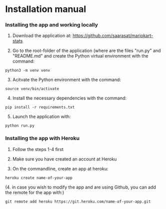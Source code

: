 # Installation manual

### Installing the app and working locally

1. Download the application at: https://github.com/saarasat/mariokart-stats

2. Go to the root-folder of the application (where are the files "run.py" and "README.md" and create the Python virtual environment with the command:

<pre><code>python3 -m venv venv</code></pre>

3. Acitvate the Python environment with the command:

<pre><code>source venv/bin/activate</code></pre>

4. Install the necessary dependencies with the command:

<pre><code>pip install -r requirements.txt</code></pre>

5. Launch the application with: 

<pre><code>python run.py</code></pre>

### Installing the app with Heroku 

1. Follow the steps 1-4 first

2. Make sure you have created an account at Heroku

3. On the commandline, create an app at heroku:

<pre><code>heroku create name-of-your-app</code></pre>

(4. in case you wish to modify the app and are using Github, you can add the remote for the app with:)

<pre><code>git remote add heroku https://git.heroku.com/name-of-your-app.git</code></pre>

